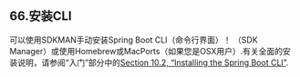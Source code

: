 ## 66.安装CLI

可以使用SDKMAN手动安装Spring Boot CLI（命令行界面）！ （SDK Manager）或使用Homebrew或MacPorts（如果您是OSX用户）.有关全面的安装说明，请参阅“入门”部分中的[Section 10.2, “Installing the Spring Boot CLI”](getting-started-installing-spring-boot.html#getting-started-installing-the-cli).
